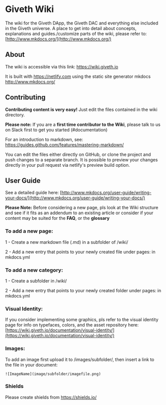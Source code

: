 # Giveth Wiki
The wiki for the Giveth DApp, the Giveth DAC and everything else included in the Giveth universe. A place to get into detail about concepts, explanations and guides./customize parts of the wiki, please refer to: [http://www.mkdocs.org/](http://www.mkdocs.org/)



## About
The wiki is accessible via this link: https://wiki.giveth.io

It is built with https://netlify.com using the static site generator mkdocs http://www.mkdocs.org/

## Contributing
**Contributing content is very easy!** Just edit the files contained in the wiki directory.

**Please note:** If you are a **first time contributor to the Wiki**, please talk to us on Slack first to get you started (#documentation)

For an introduction to markdown, see: https://guides.github.com/features/mastering-markdown/

You can edit the files either directly on GitHub, or clone the project and push changes to a separate branch. It is possible to preview your changes directly in your pull request via netlify's preview build option.

## User Guide
See a detailed guide here: [http://www.mkdocs.org/user-guide/writing-your-docs/](http://www.mkdocs.org/user-guide/writing-your-docs/)

**Please Note:** Before considering a new page, pls look at the Wiki structure and see if it fits as an addendum to an existing article or consider if your content may be suited for the **FAQ**, or the **glossary**

### To add a new page:
  1 - Create a new markdown file (.md) in a subfolder of /wiki/

  2 - Add a new entry that points to your newly created file under pages: in mkdocs.yml

### To add a new category:
  1 - Create a subfolder in /wiki/

  2 - Add a new entry that points to your newly created folder under pages: in mkdocs.yml

### Visual Identity:
  If you consider implementing some graphics, pls refer to the visual identity page for info on typefaces, colors, and the asset repository here: [https://wiki.giveth.io/documentation/visual-identity/](https://wiki.giveth.io/documentation/visual-identity/)

### Images:
  To add an image first upload it to /images/subfolder/, then insert a link to the file in your document:

  ```![ImageName](image/subfolder/imagefile.png)```

### Shields

Please create shields from https://shields.io/
